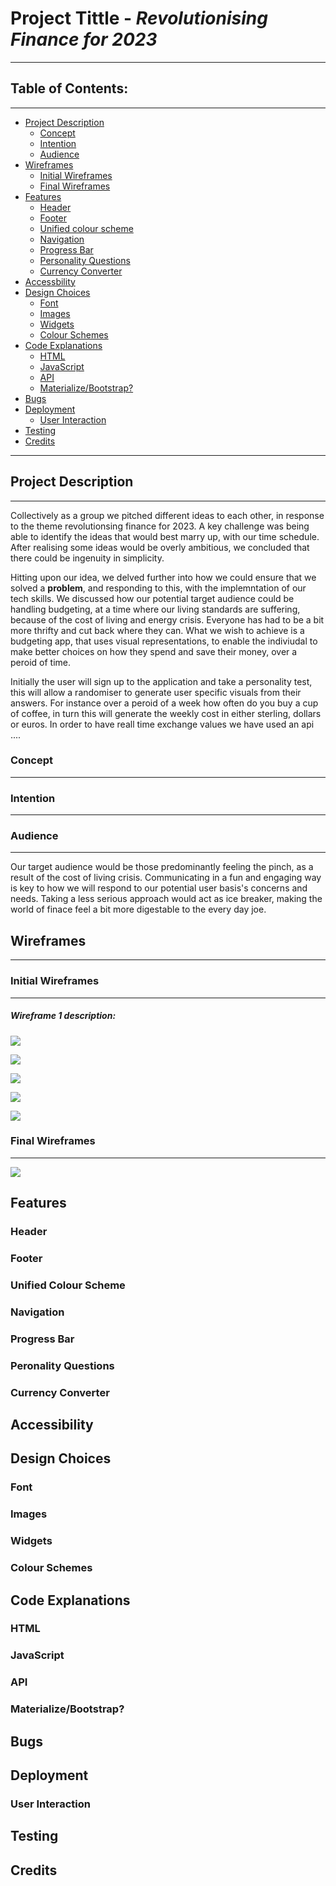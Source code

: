 # Project Tittle - *Revolutionising Finance for 2023*
---
**Table of Contents:**
---
---

* [Project Description](#project-description)
    * [Concept](#concept)
    * [Intention](#intention)
    * [Audience](#audience)
* [Wireframes](#wireframes)
    * [Initial Wireframes](#initial-wireframes)
    * [Final Wireframes](#final-wireframes)
* [Features](#features)
    * [Header](#header)
    * [Footer](#footer)
    * [Unified colour scheme](#unified-colour-scheme)
    * [Navigation](#navigation)
    * [Progress Bar](#progress-bar)
    * [Personality Questions](#personality-questions)
    * [Currency Converter](#currency-converter) 
* [Accessbility](#accessibility)
* [Design Choices](#design-choices)
    * [Font](#font)
    * [Images](#images)
    * [Widgets](#widgets)
    * [Colour Schemes](#colour-scheme)
* [Code Explanations](#code-explanations)
    * [HTML](#html)
    * [JavaScript](#javascript)
    * [API](#api)
    * [Materialize/Bootstrap?](#materialize/bootstrap)
* [Bugs](#bugs)
* [Deployment](#deployment)
    * [User Interaction](#user-interaction)
* [Testing](#testing)
* [Credits](#credits)

---

## Project Description 
---

Collectively as a group we pitched different ideas to each other, in response to the theme revolutionsing finance for 2023. A key challenge was being able to identify the ideas that would best marry up, with our time schedule. After realising some ideas would be overly ambitious, we concluded that there could be ingenuity in simplicity. 

Hitting upon our idea, we delved further into how we could ensure that we solved a **problem**, and responding to this, with the implemntation of our tech skills. We discussed how our potential target audience could be handling budgeting, at a time where our living standards are suffering, because of the cost of living and energy crisis. Everyone has had to be a bit more thrifty and cut back where they can. What we wish to achieve is a budgeting app, that uses visual representations, to enable the indiviudal to make better choices on how they spend and save their money, over a peroid of time. 

Initially the user will sign up to the application and take a personality test, this will allow a randomiser to generate user specific visuals from their answers. For instance over a peroid of a week how often do you buy a cup of coffee, in turn this will generate the weekly cost in either sterling, dollars or euros. In order to have reall time exchange values we have used an api .... 

### Concept 

---



### Intention

---

### Audience

---

Our target audience would be those predominantly feeling the pinch, as a result of the cost of living crisis. Communicating in a fun and engaging way is key to how we will respond to our potential user basis's concerns and needs. Taking a less serious approach would act as ice breaker, making the world of finace feel a bit more digestable to the every day joe.

## Wireframes

---

### Initial Wireframes

---

##### Wireframe 1 description: 

![](Wireframes/how-much-would-you-like-to-save_.png)

![](Wireframes/how-much-time-do-you-have_.png)

![](Wireframes/questions-example-layout-1.png)

![](Wireframes/questions-example-layout-2.png)

![](Wireframes/final-landing-place.png)


### Final Wireframes

---

![](https://github.com/AdamBoley/Jan-2023-Hackathon/blob/main/Wireframes/final-landing-page.png?raw=true)

## Features

### Header

### Footer

### Unified Colour Scheme

### Navigation

### Progress Bar

### Peronality Questions

### Currency Converter

## Accessibility

## Design Choices

### Font

### Images

### Widgets 

### Colour Schemes

## Code Explanations

### HTML

### JavaScript

### API

### Materialize/Bootstrap?

## Bugs

## Deployment

### User Interaction

## Testing

## Credits



